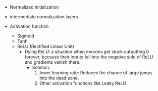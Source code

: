 - Normalized initialization
- intermediate normalization layers

- Activation function
    - Sigmoid
    - Tanh
    - ReLU (Rectified Linear Unit)
        - Dying ReLU: a situation when neurons get stuck outputting 0 forever, because their inputs fall into the negative side of ReLU and gradients vanish there.
            - Solution:
              1. lower learning rate: Reduces the chance of large jumps into the dead zone.
              2. Other activation functions like Leaky ReLU
